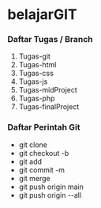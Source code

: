 # belajarGIT

### Daftar Tugas / Branch
1. Tugas-git
2. Tugas-html
3. Tugas-css
4. Tugas-js
5. Tugas-midProject
6. Tugas-php
7. Tugas-finalProject

### Daftar Perintah Git
- git clone
- git checkout -b
- git add
- git commit -m
- git merge
- git push origin main
- git push origin --all

